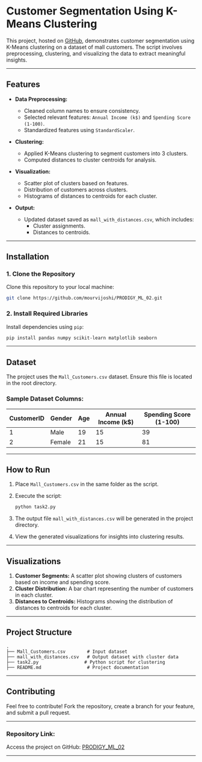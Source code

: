 
# Customer Segmentation Using K-Means Clustering

This project, hosted on [GitHub](https://github.com/mourvijoshi/PRODIGY_ML_02.git), demonstrates customer segmentation using K-Means clustering on a dataset of mall customers. The script involves preprocessing, clustering, and visualizing the data to extract meaningful insights.

---

## Features
- **Data Preprocessing:**
  - Cleaned column names to ensure consistency.
  - Selected relevant features: `Annual Income (k$)` and `Spending Score (1-100)`.
  - Standardized features using `StandardScaler`.

- **Clustering:**
  - Applied K-Means clustering to segment customers into 3 clusters.
  - Computed distances to cluster centroids for analysis.

- **Visualization:**
  - Scatter plot of clusters based on features.
  - Distribution of customers across clusters.
  - Histograms of distances to centroids for each cluster.

- **Output:**
  - Updated dataset saved as `mall_with_distances.csv`, which includes:
    - Cluster assignments.
    - Distances to centroids.

---

## Installation

### 1. Clone the Repository
Clone this repository to your local machine:

```bash
git clone https://github.com/mourvijoshi/PRODIGY_ML_02.git
```

### 2. Install Required Libraries
Install dependencies using `pip`:

```bash
pip install pandas numpy scikit-learn matplotlib seaborn
```

---

## Dataset
The project uses the `Mall_Customers.csv` dataset. Ensure this file is located in the root directory.

### Sample Dataset Columns:
| CustomerID | Gender | Age | Annual Income (k$) | Spending Score (1-100) |
|------------|--------|-----|--------------------|-------------------------|
| 1          | Male   | 19  | 15                 | 39                      |
| 2          | Female | 21  | 15                 | 81                      |

---

## How to Run
1. Place `Mall_Customers.csv` in the same folder as the script.
2. Execute the script:

   ```bash
   python task2.py
   ```

3. The output file `mall_with_distances.csv` will be generated in the project directory.
4. View the generated visualizations for insights into clustering results.

---

## Visualizations
1. **Customer Segments:** A scatter plot showing clusters of customers based on income and spending score.
2. **Cluster Distribution:** A bar chart representing the number of customers in each cluster.
3. **Distances to Centroids:** Histograms showing the distribution of distances to centroids for each cluster.

---

## Project Structure
```
.
├── Mall_Customers.csv        # Input dataset
├── mall_with_distances.csv   # Output dataset with cluster data
├── task2.py                 # Python script for clustering
├── README.md                 # Project documentation
```

---

## Contributing
Feel free to contribute! Fork the repository, create a branch for your feature, and submit a pull request.

---

### Repository Link:
Access the project on GitHub: [PRODIGY_ML_02](https://github.com/mourvijoshi/PRODIGY_ML_02.git)

---
